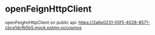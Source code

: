 # openFeignHttpClient
openFeighnHttpClient on public api: https://2a6e0231-05f5-4028-8571-cbce1dcfb5b5.mock.pstmn.io/cosmos
